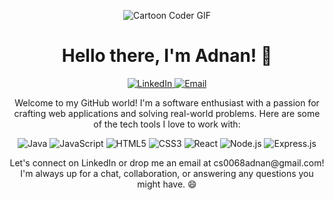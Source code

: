 <!-- Header with Cartoon Coder GIF -->
<p align="center">
  <img src="https://64.media.tumblr.com/6746db5c641517a84505a4a64cd30b64/915f2578de06498a-35/s400x600/1e850fd9b362a4ad46c8c6d1419022663fee268e.gif" alt="Cartoon Coder GIF">
</p>

<!-- Introduction -->
<h1 align="center">Hello there, I'm Adnan! 👋</h1>

<!-- LinkedIn and Email -->
<p align="center">
  <a href="https://www.linkedin.com/in/mohammad-adnan-852037263/">
    <img src="https://img.shields.io/badge/Connect with me on LinkedIn-blue?style=for-the-badge&logo=linkedin" alt="LinkedIn">
  </a>
  <a href="mailto:cs0068adnan@gmail.com">
    <img src="https://img.shields.io/badge/Reach out via Email-critical?style=for-the-badge&logo=gmail" alt="Email">
  </a>
</p>

<!-- About Me -->
<p align="center">
  Welcome to my GitHub world! I'm a software enthusiast with a passion for crafting web applications and solving real-world problems. Here are some of the tech tools I love to work with:
</p>

<!-- Skills with Icons -->
<p align="center">
  <img src="https://img.shields.io/badge/Java-🚀-red?style=for-the-badge&logo=java" alt="Java">
  <img src="https://img.shields.io/badge/JavaScript-🌟-yellow?style=for-the-badge&logo=javascript" alt="JavaScript">
  <img src="https://img.shields.io/badge/HTML5-🎨-orange?style=for-the-badge&logo=html5" alt="HTML5">
  <img src="https://img.shields.io/badge/CSS3-🎨-blue?style=for-the-badge&logo=css3" alt="CSS3">
  <img src="https://img.shields.io/badge/React-⚛️-blueviolet?style=for-the-badge&logo=react" alt="React">
  <img src="https://img.shields.io/badge/Node.js-🚀-green?style=for-the-badge&logo=node.js" alt="Node.js">
  <img src="https://img.shields.io/badge/Express.js-🚀-lightgrey?style=for-the-badge" alt="Express.js">
</p>

<!-- Contact -->
<p align="center">
  Let's connect on LinkedIn or drop me an email at cs0068adnan@gmail.com! I'm always up for a chat, collaboration, or answering any questions you might have. 😄
</p>
